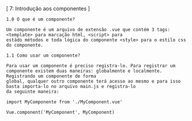 [ 7: Introdução aos componentes ]

	1.0 O que é um componente?

	Um componente é um arquivo de extensão .vue que contém 3 tags: <template> para marcação html, <script> para
	estádo métodos e toda lógica do componente <style> para o estilo css do componente.

	1.1 Como usar um componente?

	Para usar um componente é preciso registra-lo. Para registrar um componente existem duas maneiras: globalmente e localmente.
	Registrando um componente de forma
	global, qualquer outro componente terá acesso ao mesmo e para isso basta importa-lo no arquivo main.js e registra-lo
	da seguinte maneira:

	import MyComponente from './MyComponent.vue'

	Vue.component('MyComponent', MyComponent)
